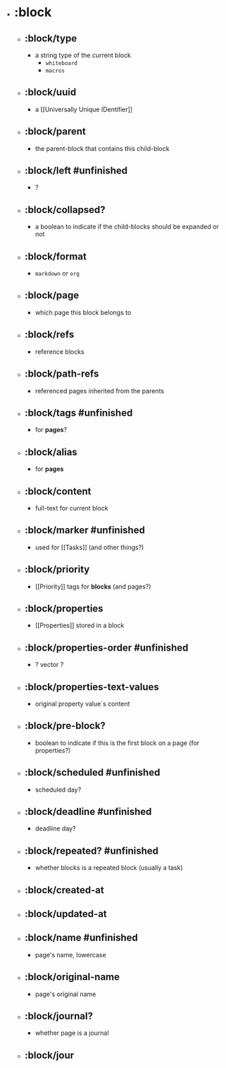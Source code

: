 - # :block
	- ## :block/type
		- a string type of the current block
			- `whiteboard`
			- `macros`
	- ## :block/uuid
		- a [[Universally Unique IDentifier]]
	- ## :block/parent
		- the parent-block that contains this child-block
	- ## :block/left #unfinished
		- ?
	- ## :block/collapsed?
		- a boolean to indicate if the child-blocks should be expanded or not
	- ## :block/format
		- `markdown` or `org`
	- ## :block/page
		- which page this block belongs to
	- ## :block/refs
		- reference blocks
	- ## :block/path-refs
		- referenced pages inherited from the parents
	- ## :block/tags #unfinished
		- for **pages**?
	- ## :block/alias
		- for **pages**
	- ## :block/content
		- full-text for current block
	- ## :block/marker #unfinished
		- used for [[Tasks]] (and other things?)
	- ## :block/priority
		- [[Priority]] tags for **blocks** (and pages?)
	- ## :block/properties
		- [[Properties]] stored in a block
	- ## :block/properties-order #unfinished
		- ? vector ?
	- ## :block/properties-text-values
		- original property value`s content
	- ## :block/pre-block?
		- boolean to indicate if this is the first block on a page (for properties?)
	- ## :block/scheduled #unfinished
		- scheduled day?
	- ## :block/deadline #unfinished
		- deadline day?
	- ## :block/repeated? #unfinished
		- whether blocks is a repeated block (usually a task)
	- ## :block/created-at
	- ## :block/updated-at
	- ## :block/name #unfinished
		- page's name, lowercase
	- ## :block/original-name
		- page's original name
	- ## :block/journal?
		- whether page is a journal
	- ## :block/jour